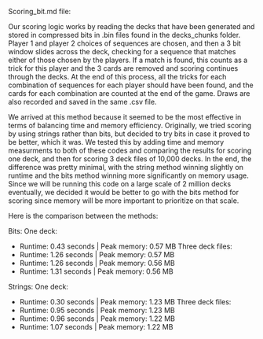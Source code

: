 Scoring_bit.md file:

Our scoring logic works by reading the decks that have been generated and stored in compressed bits in .bin files found in the decks_chunks folder. Player 1 and player 2 choices of sequences are chosen, and then a 3 bit window slides across the deck, checking for a sequence that matches either of those chosen by the players. If a match is found, this counts as a trick for this player and the 3 cards are removed and scoring continues through the decks. At the end of this process, all the tricks for each combination of sequences for each player should have been found, and the cards for each combination are counted at the end of the game. Draws are also recorded and saved in the same .csv file.

We arrived at this method because it seemed to be the most effective in terms of balancing time and memory efficiency. Originally, we tried scoring by using strings rather than bits, but decided to try bits in case it proved to be better, which it was. We tested this by adding time and memory measurments to both of these codes and comparing the results for scoring one deck, and then for scoring 3 deck files of 10,000 decks. In the end, the difference was pretty minimal, with the string method winning slightly on runtime and the bits method winning more significantly on memory usage. Since we will be running this code on a large scale of 2 million decks eventually, we decided it would be better to go with the bits method for scoring since memory will be more important to prioritize on that scale. 

Here is the comparison between the methods:

Bits:
One deck: 
* Runtime: 0.43 seconds | Peak memory: 0.57 MB
Three deck files: 
* Runtime: 1.26 seconds | Peak memory: 0.57 MB
* Runtime: 1.26 seconds | Peak memory: 0.56 MB
* Runtime: 1.31 seconds | Peak memory: 0.56 MB

Strings:
One deck: 
* Runtime: 0.30 seconds | Peak memory: 1.23 MB
Three deck files: 
* Runtime: 0.95 seconds | Peak memory: 1.23 MB
* Runtime: 0.96 seconds | Peak memory: 1.22 MB
* Runtime: 1.07 seconds | Peak memory: 1.22 MB
